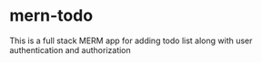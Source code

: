 # mern-todo
This is a full stack MERM app for adding todo list along with user authentication and authorization
